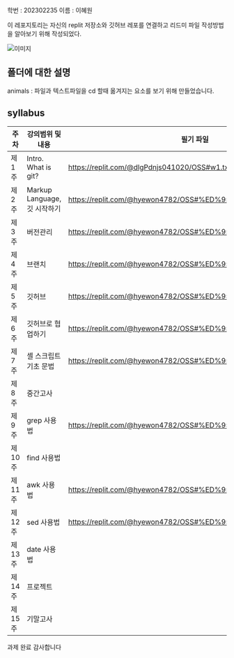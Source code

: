학번 : 202302235 
이름 : 이혜원

이 레포지토리는 자신의 replit 저장소와 깃허브 레포를 연결하고 리드미 파일 작성방법을 알아보기 위해 작성되었다.

![이미지](https://img.freepik.com/premium-vector/cute-duck-cartoon-vector-illustration-little-yellow-rubber-duck-icon_101266-14846.jpg?w=1060)

## 폴더에 대한 설명
animals
: 파일과 텍스트파일을 cd 할때 옮겨지는 요소를 보기 위해 만들었습니다. 

## syllabus 
| 주차  |강의범위 및 내용              | 필기 파일  |
|----- |--------------------------|---------|
|제 1주 |Intro. What is git?       |https://replit.com/@dlgPdnjs041020/OSS#w1.txt|
|제 2주 |	Markup Language, 깃 시작하기|https://replit.com/@hyewon4782/OSS#%ED%95%84%EA%B8%B0/w2.txt|
|제 3주 |버전관리                     |https://replit.com/@hyewon4782/OSS#%ED%95%84%EA%B8%B0/w3.txt|
|제 4주 |브랜치                       |https://replit.com/@hyewon4782/OSS#%ED%95%84%EA%B8%B0/w4.txt|
|제 5주 |깃허브                       |https://replit.com/@hyewon4782/OSS#%ED%95%84%EA%B8%B0/w5.txt|
|제 6주 |깃허브로 협업하기               |https://replit.com/@hyewon4782/OSS#%ED%95%84%EA%B8%B0/w6.txt|
|제 7주 |셸 스크립트 기초 문법            |https://replit.com/@hyewon4782/OSS#%ED%95%84%EA%B8%B0/w7.txt|
|제 8주 |중간고사                      |
|제 9주 |grep 사용법                   |https://replit.com/@hyewon4782/OSS#%ED%95%84%EA%B8%B0/w9.txt|
|제 10주|find 사용법                   |
|제 11주|awk 사용법                    |https://replit.com/@hyewon4782/OSS#%ED%95%84%EA%B8%B0/w11.txt
|제 12주|sed 사용법                    |https://replit.com/@hyewon4782/OSS#%ED%95%84%EA%B8%B0/w12.txt|
|제 13주|date 사용법                   |
|제 14주|프로젝트                       |
|제 15주|기말고사                       |

과제 완료 감사합니다